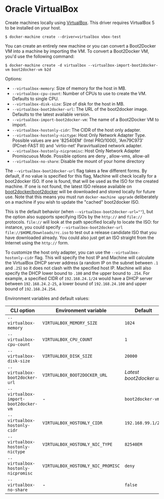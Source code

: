 <!--[metadata]>
+++
title = "Oracle VirtualBox"
description = "Oracle VirtualBox driver for machine"
keywords = ["machine, Oracle VirtualBox, driver"]
[menu.main]
parent="smn_machine_drivers"
+++
<![end-metadata]-->

# Oracle VirtualBox
Create machines locally using [VirtualBox](https://www.virtualbox.org/).
This driver requires VirtualBox 5 to be installed on your host.

    $ docker-machine create --driver=virtualbox vbox-test

You can create an entirely new machine or you can convert a Boot2Docker VM into
a machine by importing the VM. To convert a Boot2Docker VM, you'd use the following
command:

    $ docker-machine create -d virtualbox --virtualbox-import-boot2docker-vm boot2docker-vm b2d


Options:

 - `--virtualbox-memory`: Size of memory for the host in MB.
 - `--virtualbox-cpu-count`: Number of CPUs to use to create the VM. Defaults to single CPU.
 - `--virtualbox-disk-size`: Size of disk for the host in MB.
 - `--virtualbox-boot2docker-url`: The URL of the boot2docker image. Defaults to the latest available version.
 - `--virtualbox-import-boot2docker-vm`: The name of a Boot2Docker VM to import.
 - `--virtualbox-hostonly-cidr`: The CIDR of the host only adapter.
 - `--virtualbox-hostonly-nictype`: Host Only Network Adapter Type. Possible values are are '82540EM' (Intel PRO/1000), 'Am79C973' (PCnet-FAST III) and 'virtio-net' Paravirtualized network adapter.
 - `--virtualbox-hostonly-nicpromisc`: Host Only Network Adapter Promiscuous Mode. Possible options are deny , allow-vms, allow-all 
 - `--virtualbox-no-share`: Disable the mount of your home directory

The `--virtualbox-boot2docker-url` flag takes a few different forms. By
default, if no value is specified for this flag, Machine will check locally for
a boot2docker ISO. If one is found, that will be used as the ISO for the
created machine. If one is not found, the latest ISO release available on
[boot2docker/boot2docker](https://github.com/boot2docker/boot2docker) will be
downloaded and stored locally for future use. Note that this means you must run
`docker-machine upgrade` deliberately on a machine if you wish to update the "cached"
boot2docker ISO.

This is the default behavior (when `--virtualbox-boot2docker-url=""`), but the
option also supports specifying ISOs by the `http://` and `file://` protocols.
`file://` will look at the path specified locally to locate the ISO: for
instance, you could specify `--virtualbox-boot2docker-url
file://$HOME/Downloads/rc.iso` to test out a release candidate ISO that you have
downloaded already. You could also just get an ISO straight from the Internet
using the `http://` form.

To customize the host only adapter, you can use the `--virtualbox-hostonly-cidr`
flag.  This will specify the host IP and Machine will calculate the VirtualBox
DHCP server address (a random IP on the subnet between `.1` and `.25`) so
it does not clash with the specified host IP.
Machine will also specify the DHCP lower bound to `.100` and the upper bound
to `.254`.  For example, a specified CIDR of `192.168.24.1/24` would have a
DHCP server between `192.168.24.2-25`, a lower bound of `192.168.24.100` and
upper bound of `192.168.24.254`.

Environment variables and default values:

| CLI option                           | Environment variable              | Default                  |
|--------------------------------------|-----------------------------------|--------------------------|
| `--virtualbox-memory`                | `VIRTUALBOX_MEMORY_SIZE`          | `1024`                   |
| `--virtualbox-cpu-count`             | `VIRTUALBOX_CPU_COUNT`            | `1`                      |
| `--virtualbox-disk-size`             | `VIRTUALBOX_DISK_SIZE`            | `20000`                  |
| `--virtualbox-boot2docker-url`       | `VIRTUALBOX_BOOT2DOCKER_URL`      | *Latest boot2docker url* |
| `--virtualbox-import-boot2docker-vm` | -                                 | `boot2docker-vm`         |
| `--virtualbox-hostonly-cidr`         | `VIRTUALBOX_HOSTONLY_CIDR`        | `192.168.99.1/24`        |
| `--virtualbox-hostonly-nictype`      | `VIRTUALBOX_HOSTONLY_NIC_TYPE`    | `82540EM`                |
| `--virtualbox-hostonly-nicpromisc`   | `VIRTUALBOX_HOSTONLY_NIC_PROMISC` | `deny`                   |
| `--virtualbox-no-share`              | -                                 | `false`                  |
